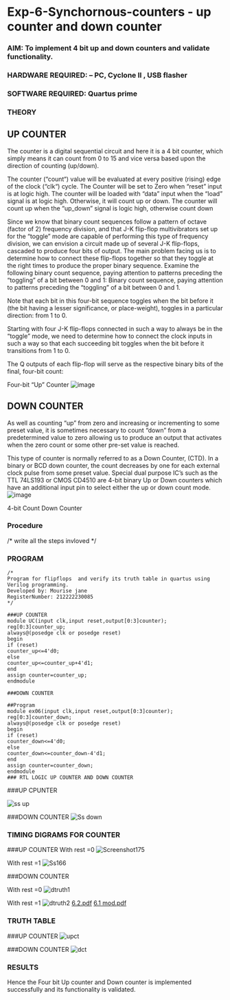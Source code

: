 # Exp-6-Synchornous-counters - up counter and down counter 
### AIM: To implement 4 bit up and down counters and validate  functionality.
### HARDWARE REQUIRED:  – PC, Cyclone II , USB flasher
### SOFTWARE REQUIRED:   Quartus prime
### THEORY 

## UP COUNTER 
The counter is a digital sequential circuit and here it is a 4 bit counter, which simply means it can count from 0 to 15 and vice versa based upon the direction of counting (up/down). 

The counter (“count“) value will be evaluated at every positive (rising) edge of the clock (“clk“) cycle.
The Counter will be set to Zero when “reset” input is at logic high.
The counter will be loaded with “data” input when the “load” signal is at logic high. Otherwise, it will count up or down.
The counter will count up when the “up_down” signal is logic high, otherwise count down

Since we know that binary count sequences follow a pattern of octave (factor of 2) frequency division, and that J-K flip-flop multivibrators set up for the “toggle” mode are capable of performing this type of frequency division, we can envision a circuit made up of several J-K flip-flops, cascaded to produce four bits of output.
The main problem facing us is to determine how to connect these flip-flops together so that they toggle at the right times to produce the proper binary sequence.
Examine the following binary count sequence, paying attention to patterns preceding the “toggling” of a bit between 0 and 1:
Binary count sequence, paying attention to patterns preceding the “toggling” of a bit between 0 and 1.

Note that each bit in this four-bit sequence toggles when the bit before it (the bit having a lesser significance, or place-weight), toggles in a particular direction: from 1 to 0.



 
 

Starting with four J-K flip-flops connected in such a way to always be in the “toggle” mode, we need to determine how to connect the clock inputs in such a way so that each succeeding bit toggles when the bit before it transitions from 1 to 0.

The Q outputs of each flip-flop will serve as the respective binary bits of the final, four-bit count:

 
 

Four-bit “Up” Counter
![image](https://user-images.githubusercontent.com/36288975/169644758-b2f4339d-9532-40c5-af40-8f4f8c942e2c.png)



## DOWN COUNTER 

As well as counting “up” from zero and increasing or incrementing to some preset value, it is sometimes necessary to count “down” from a predetermined value to zero allowing us to produce an output that activates when the zero count or some other pre-set value is reached.

This type of counter is normally referred to as a Down Counter, (CTD). In a binary or BCD down counter, the count decreases by one for each external clock pulse from some preset value. Special dual purpose IC’s such as the TTL 74LS193 or CMOS CD4510 are 4-bit binary Up or Down counters which have an additional input pin to select either the up or down count mode.
![image](https://user-images.githubusercontent.com/36288975/169644844-1a14e123-7228-4ed8-81a9-eb937dff4ac8.png)


4-bit Count Down Counter
### Procedure
/* write all the steps invloved */



### PROGRAM 
```
/*
Program for flipflops  and verify its truth table in quartus using Verilog programming.
Developed by: Mourise jane
RegisterNumber: 212222230085 
*/

###UP COUNTER
module UC(input clk,input reset,output[0:3]counter);
reg[0:3]counter_up;
always@(posedge clk or posedge reset)
begin
if (reset)
counter_up<=4'd0;
else 
counter_up<=counter_up+4'd1;
end
assign counter=counter_up;
endmodule

###DOWN COUNTER

##Program
module ex06(input clk,input reset,output[0:3]counter);
reg[0:3]counter_down;
always@(posedge clk or posedge reset)
begin
if (reset)
counter_down<=4'd0;
else 
counter_down<=counter_down-4'd1;
end
assign counter=counter_down;
endmodule
### RTL LOGIC UP COUNTER AND DOWN COUNTER 
```

###UP CPUNTER

![ss up](https://github.com/Mourise9342/Exp-7-Synchornous-counters-/assets/120081893/4df6d27e-a473-415b-8786-09dd5f3a1bd6)

###DOWN COUNTER
![Ss down](https://github.com/Mourise9342/Exp-7-Synchornous-counters-/assets/120081893/f10ce18f-4259-4d16-8c41-45713dc08a08)






### TIMING DIGRAMS FOR COUNTER  
###UP COUNTER
With rest =0
![Screenshot175](https://github.com/Mourise9342/Exp-7-Synchornous-counters-/assets/120081893/d2b94138-82ca-4c23-8358-686177294591)


With rest =1
![Ss166](https://github.com/Mourise9342/Exp-7-Synchornous-counters-/assets/120081893/9d0bf407-4b99-42b6-ac52-9de7f1197d7c)

###DOWN COUNTER

 With rest =0
![dtruth1](https://github.com/Mourise9342/Exp-7-Synchornous-counters-/assets/120081893/c52de05f-b8ab-4272-9e05-e3f0f870bde5)


With rest =1
![dtruth2](https://github.com/Mourise9342/Exp-7-Synchornous-counters-/assets/120081893/f90b0ce1-0275-4320-b164-3c1817c9d86e)
[6.2.pdf](https://github.com/Mourise9342/Exp-7-Synchornous-counters-/files/11675074/6.2.pdf)
[6.1 mod.pdf](https://github.com/Mourise9342/Exp-7-Synchornous-counters-/files/11675076/6.1.mod.pdf)



### TRUTH TABLE 

###UP COUNTER
![upct](https://github.com/Mourise9342/Exp-7-Synchornous-counters-/assets/120081893/6bcab65b-13d1-48fd-b8a4-c38f36e9af17)



###DOWN COUNTER
![dct](https://github.com/Mourise9342/Exp-7-Synchornous-counters-/assets/120081893/83aee760-5c7f-482b-a708-7f6f58954133)





### RESULTS 
Hence the Four bit Up counter and Down counter is implemented successfully and its functionality is validated.
